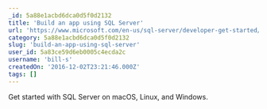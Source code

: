 ```yaml
---
_id: 5a88e1acbd6dca0d5f0d2132
title: 'Build an app using SQL Server'
url: 'https://www.microsoft.com/en-us/sql-server/developer-get-started/'
category: 5a88e1acbd6dca0d5f0d2132
slug: 'build-an-app-using-sql-server'
user_id: 5a83ce59d6eb0005c4ecda2c
username: 'bill-s'
createdOn: '2016-12-02T23:21:46.000Z'
tags: []
---
```


Get started with SQL Server on macOS, Linux, and Windows.

